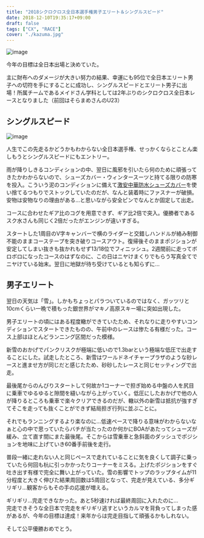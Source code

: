 ```yaml
---
title: "2018シクロクロス全日本選手権男子エリート＆シングルスピード"
date: 2018-12-10T19:35:17+09:00
draft: false
tags: ["CX", "RACE"]
cover: "./kazuma.jpg"
---
```


![image](./kazuma.jpg)

今年の目標は全日本出場と決めていた。

主に財布へのダメージが大きい努力の結果、幸運にも95位で全日本エリート男子への切符を手にすることに成功し、シングルスピードとエリート男子に出場！所属チームであるメイドさん学科としては2年ぶりのシクロクロス全日本レースとなりました（前回はそらまめさんのU23）

## シングルスピード

![image](./kikuzo.jpg)

人生でこの先走るかどうかもわからない全日本選手権、せっかくならとことん楽しもうとシングルスピードにもエントリー。

雨が降りしきるコンディションの中、翌日に風邪を引いたら何のために頑張ってきたかわからないので、シューズカバー・ウィンタースーツと持てる限りの防寒を投入。こういう泥のコンディションに備えて[激安中華防水シューズカバー](https://amzn.to/2L7sLI9)を使い捨てるつもりでストックしていたのだが、なんと装着時にファスナーが破損。安物は安物なりの理由がある…と思いながら安全ピンでなんとか固定して出走。

コースに合わせたギア比のコグを用意できず、ギア比2倍で突入。優勝者であるスク水さんも同じく2倍だったがエンジンが違いすぎる。

スタートした1周目のV字キャンバーで横のライダーと交錯しハンドルが絡み制御不能のままコーステープを突き破りコースアウト。復帰後そのままポジションが安定してしまい抜きも抜かれもせず13/18位でフィニッシュ。2週間前に走ってボロボロになったコースのはずなのに、この日はニヤけまくりでもらう写真全てでニヤけている始末。翌日に地獄が待ち受けているとも知らずに…

## 男子エリート

翌日の天気は「雪」。しかもちょっとパラついているのではなく、ガッツリと10cmくらい一晩で積もった銀世界がマキノ高原スキー場に突如出現した。

男子エリートの頃にはある程度轍ができていたため、それなりに走りやすいコンディションでスタートできたものの、午前中のレースは惨たる有様だった。コース上部はほとんどランニング区間だった模様。

新雪のおかげでパンクリスクが極端に低いので1.3barという極端な低圧で出走することにした。試走したところ、新雪はワールドネイチャープラザのような砂レースと進ませ方が同じだと感じたため、砂砂したレースと同じセッティングで出走。

最後尾からのんびりスタートして何故か1コーナーで担ぎ始める中盤の人を尻目に乗車でゆるゆると隙間を縫いながら上がっていく。低圧にしたおかげで他の人が降りるところも乗車で楽々クリアできるのだが、轍以外の新雪は抵抗が強すぎてそこを走っても抜くことができず結局担ぎ行列に並ぶことに。

それでもランニングするより楽なのに…低速ペースで降りる意味がわからないなぁと心の中で思っていたらバチが当たったのか何かにBOAがあたってシューズが緩み、立て直す間にまた最後尾。そこからは雪乗車と急斜面のダッシュでポジションを地味に上げていき60番手前後を走行。

普段一緒に走れない人と同じペースで走れていることに気を良くして調子に乗っていたら何回も杭に引っかかったりコーナーをミスる。上げたポジションをすぐ吐き出す有様で完全に舞い上がっていた。雪の影響でトップのラップタイムが11分程度と大きく伸びた結果周回数は5周回となって、完走が見えている、多分ギリギリ…観客からもその手の応援が増える。

ギリギリ…完走できなかった。あと5秒速ければ最終周回に入れたのに…  
完走できそうな全日本で完走をギリギリ逃すというカルマを背負ってしまった感があるが、今年の目標は達成！来年からは完走目指して頑張るかもしれない。

そして公平優勝おめでとう。

<LinkBox isAmazonLink url="https://www.amazon.co.jp/dp/B007PLDRAC/" />
